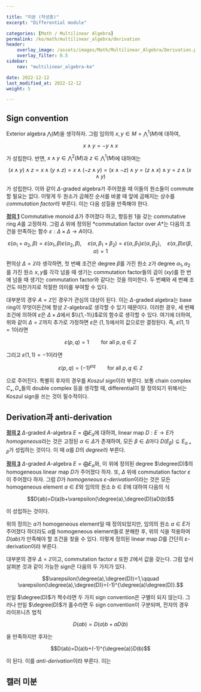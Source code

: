 ```yaml
---

title: "미분 (작성중)"
excerpt: "Differential module"

categories: [Math / Multilinear Algebra]
permalink: /ko/math/multilinear_algebra/derivation
header:
    overlay_image: /assets/images/Math/Multilinear_Algebra/Derivation.png
    overlay_filter: 0.5
sidebar: 
    nav: "multilinear_algebra-ko"

date: 2022-12-12
last_modified_at: 2022-12-12
weight: 5

---
```


## Sign convention

Exterior algebra $\bigwedge(M)$을 생각하자. 그럼 임의의 $x,y\in M=\bigwedge\nolimits^1(M)$에 대하여,

$$x\wedge y=-y\wedge x$$

가 성립한다. 반면, $x\wedge y\in \bigwedge\nolimits^2(M)$과 $z\in\bigwedge\nolimits^1(M)$에 대하여는

$$(x\wedge y)\wedge z=x\wedge(y\wedge z)=x\wedge(- z\wedge y)=(x\wedge -z)\wedge y=(z\wedge x)\wedge y=z\wedge (x\wedge y)$$

가 성립한다. 이와 같이 $\Delta$-graded algebra가 주어졌을 때 이들의 원소들이 commute할 필요는 없다. 이렇게 두 원소가 곱해진 순서를 바꿀 때 앞에 곱해지는 상수를 *commutation factor*라 부른다. 이는 다음 성질을 만족해야 한다. 

<div class="definition" markdown="1">

<ins id="df1">**정의 1**</ins> Commutative monoid $\Delta$가 주어졌다 하고, 항등원 $1$을 갖는 commutative ring $A$를 고정하자. 그럼 $\Delta$ 위에 정의된 *commutation factor over $A$*는 다음의 조건을 만족하는 함수 $\varepsilon:\Delta\times\Delta\rightarrow A$이다.

$$\varepsilon(\alpha_1+\alpha_2,\beta)=\varepsilon(\alpha_1,\beta)\varepsilon(\alpha_2,\beta),\quad\varepsilon(\alpha,\beta_1+\beta_2)=\varepsilon(\alpha,\beta_1)\varepsilon(\alpha,\beta_2),\quad \varepsilon(\alpha,\beta)\varepsilon(\beta,\alpha)=1$$

</div>

편의상 $\Delta=\mathbb{Z}$라 생각하면, 첫 번째 조건은 degree $\beta$를 가진 원소 $z$가 degree $\alpha_1,\alpha_2$를 가진 원소 $x,y$를 각각 넘을 때 생기는 commutation factor들의 곱이 $(xy)$를 한 번에 넘을 때 생기는 commutation factor와 같다는 것을 의미한다. 두 번째와 세 번째 조건도 마찬가지로 적절한 의미를 부여할 수 있다.

대부분의 경우 $A=\mathbb{Z}$인 경우가 관심의 대상이 된다. 이는 $\Delta$-graded algebra는 base ring이 무엇이든간에 항상 $\mathbb{Z}$-algebra로 생각할 수 있기 때문이다. 이러한 경우, 세 번째 조건에 의하여 $\varepsilon$은 $\Delta\times\Delta$에서 $\\{1,-1\\}$로의 함수로 생각할 수 있다. 여기에 더하여, 위와 같이 $\Delta=\mathbb{Z}$까지 추가로 가정하면 $\varepsilon$은 $(1,1)$에서의 값으로만 결정된다. 즉, $\varepsilon(1,1)=1$이라면

$$\varepsilon(p,q)=1\qquad\text{for all $p,q\in\mathbb{Z}$}$$

그리고 $\varepsilon(1,1)=-1$이라면

$$\varepsilon(p,q)=(-1)^{pq}\qquad\text{for all $p,q\in\mathbb{Z}$}$$

으로 주어진다. 특별히 후자의 경우를 *Koszul sign*이라 부른다. 보통 chain complex $C_\bullet,D_\bullet$들의 double complex 등을 생각할 때, differential이 잘 정의되기 위해서는 Koszul sign을 쓰는 것이 필수적이다.

## Derivation과 anti-derivation

<div class="definition" markdown="1">

<ins id="df2">**정의 2**</ins> $\Delta$-graded $A$-algebra $E=\bigoplus E_\alpha$에 대하여, linear map $D:E\rightarrow E$가 *homogeneous*라는 것은 고정된 $\alpha\in\Delta$가 존재하여, 모든 $\beta\in\Delta$마다 $D(E_\beta)\subseteq E_{\alpha+\beta}$가 성립하는 것이다. 이 때 $\alpha$를 $D$의 *degree*라 부른다.

</div>

<div class="definition" markdown="1">

<ins id="df3">**정의 3**</ins> $\Delta$-graded $A$-algebra $E=\bigoplus E_\alpha$와, 이 위에 정의된 degree $\degree(D)$의 homogeneous linear map $D$가 주어졌다 하자. 또, $\Delta$ 위에 commutation factor $\varepsilon$이 주어졌다 하자. 그럼 $D$가 *homogeneous $\varepsilon$-derivation*이라는 것은 모든 homogeneous element $a\in E$와 임의의 원소 $b\in E$에 대하여 다음의 식

$$D(ab)=D(a)b+\varepsilon(\degree(a),\degree(D))aD(b)$$

이 성립하는 것이다. 

</div>

위의 정의는 $a$가 homogeneous element일 때 정의되었지만, 임의의 원소 $a\in E$가 주어졌다 하더라도 $a$를 homogeneous element들로 분해한 후, 위의 식을 적용하여 $D(ab)$가 만족해야 할 조건을 찾을 수 있다. 이렇게 정의된 linear map $D$를 간단히 $\varepsilon$-derivation이라 부른다.

대부분의 경우 $\Delta=\mathbb{Z}$이고, commutation factor $\varepsilon$ 또한 $\mathbb{Z}$에서 값을 갖는다. 그럼 앞서 살펴본 것과 같이 가능한 sign은 다음의 두 가지가 있다.

$$\varepsilon(\degree(a),\degree(D))=1,\qquad \varepsilon(\degree(a),\degree(D))=(-1)^{\degree(a)\degree(D)}.$$

만일 $\degree(D)$가 짝수라면 두 가지 sign convention은 구별이 되지 않는다. 그러나 만일 $\degree(D)$가 홀수라면 두 sign convention이 구분되며, 전자의 경우 라이프니츠 법칙

$$D(ab)=D(a)b+aD(b)$$

을 만족하지만 후자는

$$D(ab)=D(a)b+(-1)^{\degree(a)}D(b)$$

이 된다. 이를 *anti-derivation*이라 부른다. 이는 

## 캘러 미분

